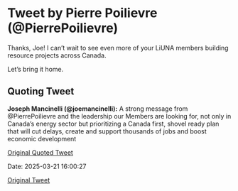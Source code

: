 # Tweet by Pierre Poilievre (@PierrePoilievre)

Thanks, Joe! I can’t wait to see even more of your LiUNA members building resource projects across Canada. 

Let’s bring it home.

## Quoting Tweet

**Joseph Mancinelli (@joemancinelli):** A strong message from @PierrePoilievre and the leadership our Members are looking for, not only in Canada’s energy sector but prioritizing a Canada first, shovel ready plan that will cut delays, create and support thousands of jobs and boost economic development

[Original Quoted Tweet](https://x.com/joemancinelli/status/1902810882461102536)

Date: 2025-03-21 16:00:27

[Original Tweet](https://x.com/PierrePoilievre/status/1903114491610402837)
